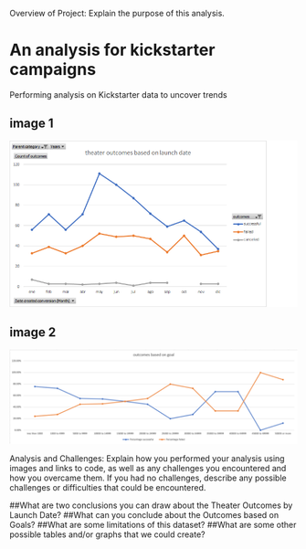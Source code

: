 Overview of Project: Explain the purpose of this analysis.

# An analysis for kickstarter campaigns
Performing analysis on Kickstarter data to uncover trends



## image 1

![Alt text](/theater_outcomes_vs_launch_date.png "Image")

## image 2

![Alt text](/outcomes_vs_goals.png "Image")



Analysis and Challenges: Explain how you performed your analysis using images and links to code, as well as any challenges you encountered and how you overcame them. If you had no challenges, describe any possible challenges or difficulties that could be encountered.

##What are two conclusions you can draw about the Theater Outcomes by Launch Date?
##What can you conclude about the Outcomes based on Goals?
##What are some limitations of this dataset?
##What are some other possible tables and/or graphs that we could create?
